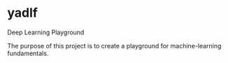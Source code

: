 # yadlf
Deep Learning Playground

The purpose of this project is to create a playground for machine-learning fundamentals. 
